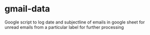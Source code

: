 # gmail-data
Google script to log date and subjectline of emails in google sheet for unread emails from a particular label for further processing
